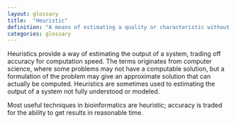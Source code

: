 ```yaml
---
layout: glossary
title:  "Heuristic"
definition: "A means of estimating a quality or characteristic without calculating it directly."
categories: glossary
---
```



Heuristics provide a way of estimating the output of a system, trading off
accuracy for computation speed. The terms originates from computer science,
where some problems may not have a computable solution, but a formulation
of the problem may give an approximate solution that can actually be 
computed. Heuristics are sometimes used to estimating the output of a system not fully understood or modeled. 

Most useful techniques in bioinformatics are heuristic; accuracy is traded for the ability to get results in reasonable time.


